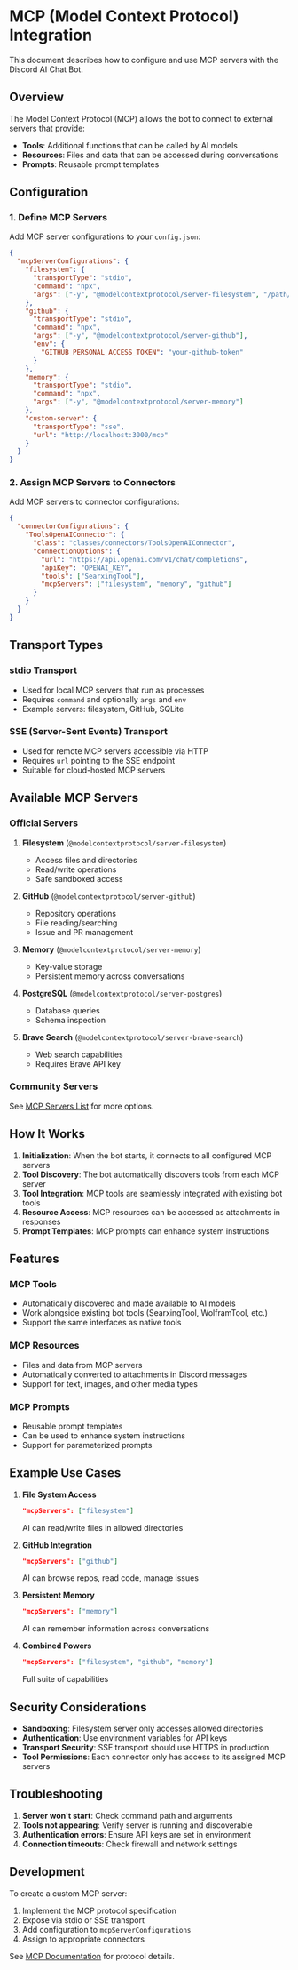 # MCP (Model Context Protocol) Integration

This document describes how to configure and use MCP servers with the Discord AI Chat Bot.

## Overview

The Model Context Protocol (MCP) allows the bot to connect to external servers that provide:
- **Tools**: Additional functions that can be called by AI models
- **Resources**: Files and data that can be accessed during conversations
- **Prompts**: Reusable prompt templates

## Configuration

### 1. Define MCP Servers

Add MCP server configurations to your `config.json`:

```json
{
  "mcpServerConfigurations": {
    "filesystem": {
      "transportType": "stdio",
      "command": "npx",
      "args": ["-y", "@modelcontextprotocol/server-filesystem", "/path/to/allowed/directory"]
    },
    "github": {
      "transportType": "stdio", 
      "command": "npx",
      "args": ["-y", "@modelcontextprotocol/server-github"],
      "env": {
        "GITHUB_PERSONAL_ACCESS_TOKEN": "your-github-token"
      }
    },
    "memory": {
      "transportType": "stdio",
      "command": "npx",
      "args": ["-y", "@modelcontextprotocol/server-memory"]
    },
    "custom-server": {
      "transportType": "sse",
      "url": "http://localhost:3000/mcp"
    }
  }
}
```

### 2. Assign MCP Servers to Connectors

Add MCP servers to connector configurations:

```json
{
  "connectorConfigurations": {
    "ToolsOpenAIConnector": {
      "class": "classes/connectors/ToolsOpenAIConnector",
      "connectionOptions": {
        "url": "https://api.openai.com/v1/chat/completions",
        "apiKey": "OPENAI_KEY",
        "tools": ["SearxingTool"],
        "mcpServers": ["filesystem", "memory", "github"]
      }
    }
  }
}
```

## Transport Types

### stdio Transport
- Used for local MCP servers that run as processes
- Requires `command` and optionally `args` and `env`
- Example servers: filesystem, GitHub, SQLite

### SSE (Server-Sent Events) Transport
- Used for remote MCP servers accessible via HTTP
- Requires `url` pointing to the SSE endpoint
- Suitable for cloud-hosted MCP servers

## Available MCP Servers

### Official Servers

1. **Filesystem** (`@modelcontextprotocol/server-filesystem`)
   - Access files and directories
   - Read/write operations
   - Safe sandboxed access

2. **GitHub** (`@modelcontextprotocol/server-github`) 
   - Repository operations
   - File reading/searching
   - Issue and PR management

3. **Memory** (`@modelcontextprotocol/server-memory`)
   - Key-value storage
   - Persistent memory across conversations

4. **PostgreSQL** (`@modelcontextprotocol/server-postgres`)
   - Database queries
   - Schema inspection

5. **Brave Search** (`@modelcontextprotocol/server-brave-search`)
   - Web search capabilities
   - Requires Brave API key

### Community Servers

See [MCP Servers List](https://github.com/modelcontextprotocol/servers) for more options.

## How It Works

1. **Initialization**: When the bot starts, it connects to all configured MCP servers
2. **Tool Discovery**: The bot automatically discovers tools from each MCP server
3. **Tool Integration**: MCP tools are seamlessly integrated with existing bot tools
4. **Resource Access**: MCP resources can be accessed as attachments in responses
5. **Prompt Templates**: MCP prompts can enhance system instructions

## Features

### MCP Tools
- Automatically discovered and made available to AI models
- Work alongside existing bot tools (SearxingTool, WolframTool, etc.)
- Support the same interfaces as native tools

### MCP Resources  
- Files and data from MCP servers
- Automatically converted to attachments in Discord messages
- Support for text, images, and other media types

### MCP Prompts
- Reusable prompt templates
- Can be used to enhance system instructions
- Support for parameterized prompts

## Example Use Cases

1. **File System Access**
   ```json
   "mcpServers": ["filesystem"]
   ```
   AI can read/write files in allowed directories

2. **GitHub Integration**
   ```json
   "mcpServers": ["github"]
   ```
   AI can browse repos, read code, manage issues

3. **Persistent Memory**
   ```json
   "mcpServers": ["memory"]
   ```
   AI can remember information across conversations

4. **Combined Powers**
   ```json
   "mcpServers": ["filesystem", "github", "memory"]
   ```
   Full suite of capabilities

## Security Considerations

- **Sandboxing**: Filesystem server only accesses allowed directories
- **Authentication**: Use environment variables for API keys
- **Transport Security**: SSE transport should use HTTPS in production
- **Tool Permissions**: Each connector only has access to its assigned MCP servers

## Troubleshooting

1. **Server won't start**: Check command path and arguments
2. **Tools not appearing**: Verify server is running and discoverable
3. **Authentication errors**: Ensure API keys are set in environment
4. **Connection timeouts**: Check firewall and network settings

## Development

To create a custom MCP server:
1. Implement the MCP protocol specification
2. Expose via stdio or SSE transport
3. Add configuration to `mcpServerConfigurations`
4. Assign to appropriate connectors

See [MCP Documentation](https://modelcontextprotocol.io) for protocol details.